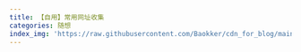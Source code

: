 ```yaml
---
title: 【自用】常用网址收集
categories: 随想
index_img: 'https://raw.githubusercontent.com/Baokker/cdn_for_blog/main/blog_imgs/defaultImages.jpg'
---
```

